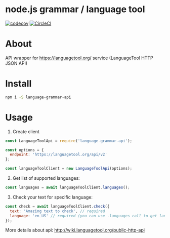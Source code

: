 node.js grammar / language tool
===============================

[![codecov](https://codecov.io/gh/oleg-koval/language-grammar-api/branch/master/graph/badge.svg)](https://codecov.io/gh/oleg-koval/language-grammar-api) [![CircleCI](https://circleci.com/gh/oleg-koval/language-grammar-api/tree/master.svg?style=svg)](https://circleci.com/gh/oleg-koval/language-grammar-api/tree/master)

# About

API wrapper for https://languagetool.org/ service (LanguageTool HTTP JSON API)

# Install

```sh
npm i -S language-grammar-api
```

# Usage

1. Create client
```js
const LanguageToolApi = require('language-grammar-api');

const options = {
  endpoint: 'https://languagetool.org/api/v2'
};

const languageToolClient = new LanguageToolApi(options);
```

2. Get list of supported languages:
```js
const languages = await languageToolClient.languages();
```

3. Check your text for specific language:
```js
const check = await languageToolClient.check({
  text: 'Amazing text to check', // required
  language: 'en_US' // required (you can use .languages call to get language)
});
```

More details about api: http://wiki.languagetool.org/public-http-api


